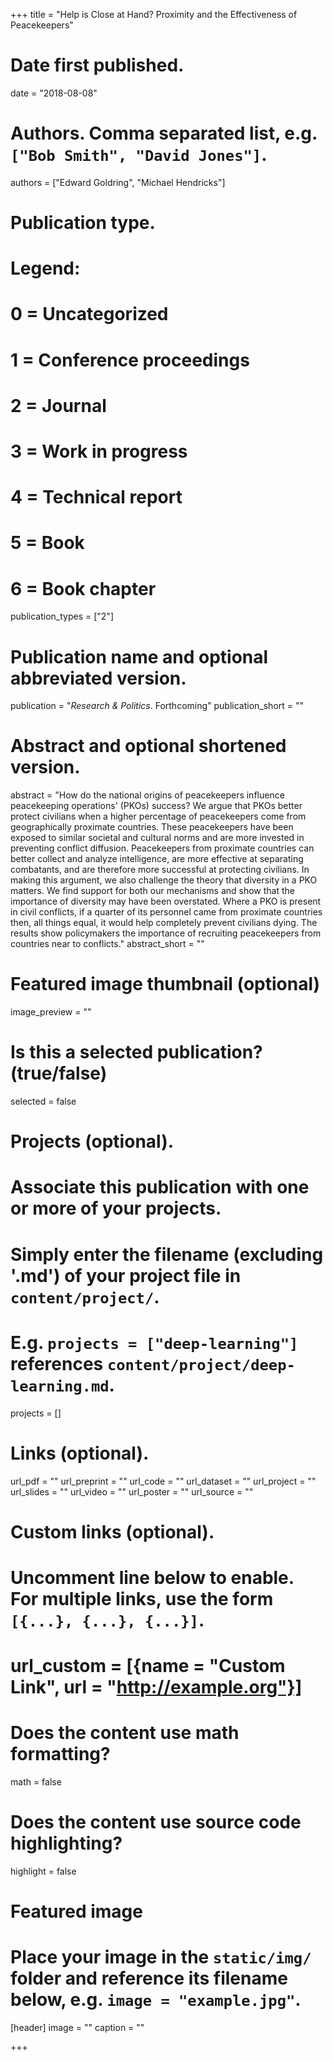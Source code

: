 +++
title = "Help is Close at Hand? Proximity and the Effectiveness of Peacekeepers"

# Date first published.
date = "2018-08-08"

# Authors. Comma separated list, e.g. `["Bob Smith", "David Jones"]`.
authors = ["Edward Goldring", "Michael Hendricks"]

# Publication type.
# Legend:
# 0 = Uncategorized
# 1 = Conference proceedings
# 2 = Journal
# 3 = Work in progress
# 4 = Technical report
# 5 = Book
# 6 = Book chapter
publication_types = ["2"]

# Publication name and optional abbreviated version.
publication = "*Research & Politics*. Forthcoming"
publication_short = ""

# Abstract and optional shortened version.
abstract = "How do the national origins of peacekeepers influence peacekeeping operations' (PKOs) success? We argue that PKOs better protect civilians when a higher percentage of peacekeepers come from geographically proximate countries. These peacekeepers have been exposed to similar societal and cultural norms and are more invested in preventing conflict diffusion. Peacekeepers from proximate countries can better collect and analyze intelligence, are more effective at separating combatants, and are therefore more successful at protecting civilians. In making this argument, we also challenge the theory that diversity in a PKO matters. We find support for both our mechanisms and show that the importance of diversity may have been overstated. Where a PKO is present in civil conflicts, if a quarter of its personnel came from proximate countries then, all things equal, it would help completely prevent civilians dying. The results show policymakers the importance of recruiting peacekeepers from countries near to conflicts."
abstract_short = ""

# Featured image thumbnail (optional)
image_preview = ""

# Is this a selected publication? (true/false)
selected = false

# Projects (optional).
#   Associate this publication with one or more of your projects.
#   Simply enter the filename (excluding '.md') of your project file in `content/project/`.
#   E.g. `projects = ["deep-learning"]` references `content/project/deep-learning.md`.
projects = []

# Links (optional).
url_pdf = ""
url_preprint = ""
url_code = ""
url_dataset = ""
url_project = ""
url_slides = ""
url_video = ""
url_poster = ""
url_source = ""

# Custom links (optional).
#   Uncomment line below to enable. For multiple links, use the form `[{...}, {...}, {...}]`.
# url_custom = [{name = "Custom Link", url = "http://example.org"}]

# Does the content use math formatting?
math = false

# Does the content use source code highlighting?
highlight = false

# Featured image
# Place your image in the `static/img/` folder and reference its filename below, e.g. `image = "example.jpg"`.
[header]
image = ""
caption = ""

+++
